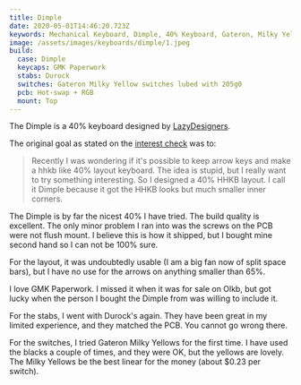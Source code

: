 ```yaml
---
title: Dimple
date: 2020-05-01T14:46:20.723Z
keywords: Mechanical Keyboard, Dimple, 40% Keyboard, Gateron, Milky Yellow
image: /assets/images/keyboards/dimple/1.jpeg
build:
  case: Dimple
  keycaps: GMK Paperwork
  stabs: Durock
  switches: Gateron Milky Yellow switches lubed with 205g0
  pcb: Hot-swap + RGB
  mount: Top
---
```


The Dimple is a 40% keyboard designed by [LazyDesigners](http://lazydesigners.cn).

The original goal as stated on the [interest check](https://geekhack.org/index.php?topic=99501.0) was to:

> Recently I was wondering if it's possible to keep arrow keys and make a hhkb like 40% layout keyboard. The idea is stupid, but I really want to try something interesting. So I designed a 40% HHKB layout. I call it Dimple because it got the HHKB looks but much smaller inner corners.

The Dimple is by far the nicest 40% I have tried. The build quality is excellent. The only minor problem I ran into was the screws on the PCB were not flush mount. I believe this is how it shipped, but I bought mine second hand so I can not be 100% sure.

For the layout, it was undoubtedly usable (I am a big fan now of split space bars), but I have no use for the arrows on anything smaller than 65%.

I love GMK Paperwork. I missed it when it was for sale on Olkb, but got lucky when the person I bought the Dimple from was willing to include it.

For the stabs, I went with Durock's again. They have been great in my limited experience, and they matched the PCB. You cannot go wrong there.

For the switches, I tried Gateron Milky Yellows for the first time. I have used the blacks a couple of times, and they were OK, but the yellows are lovely. The Milky Yellows be the best linear for the money (about \$0.23 per switch).
